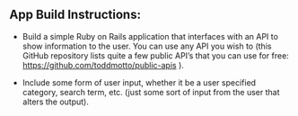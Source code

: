 ## App Build Instructions:

- Build a simple Ruby on Rails application that interfaces with an API to show information to the user.  You can use any API you wish to (this GitHub repository lists quite a few public API’s that you can use for free: https://github.com/toddmotto/public-apis ).

- Include some form of user input, whether it be a user specified category, search term, etc. (just some sort of input from the user that alters the output).